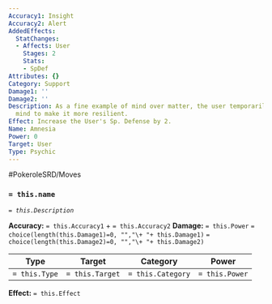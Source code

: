 ```yaml
---
Accuracy1: Insight
Accuracy2: Alert
AddedEffects:
  StatChanges:
  - Affects: User
    Stages: 2
    Stats:
    - SpDef
Attributes: {}
Category: Support
Damage1: ''
Damage2: ''
Description: As a fine example of mind over matter, the user temporarily empties its
  mind to make it more resilient.
Effect: Increase the User's Sp. Defense by 2.
Name: Amnesia
Power: 0
Target: User
Type: Psychic
---
```


#PokeroleSRD/Moves

### `= this.name` 
*`= this.Description`*

**Accuracy:** `= this.Accuracy1` + `= this.Accuracy2`
**Damage:** `= this.Power` `= choice(length(this.Damage1)=0, "","\+ "+ this.Damage1)` `= choice(length(this.Damage2)=0, "","\+ "+ this.Damage2)`

| Type          | Target          | Category          | Power          |
| ------------- | --------------- | ----------------  | -------------- |
| `= this.Type` | `= this.Target` | `= this.Category` | `= this.Power` | 

**Effect:** `= this.Effect`